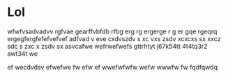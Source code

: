 # Lol
wfwfvsadvadvv
rgfvae
gearffvbfdb rfbg erg rg ergerge r g  er gqe rgeqrq
ergegfergfefefvefvef
adfvad
v
eve cxdvszdv s xc vxs zsdv xcxcxs sx xxcz sdc s zxc x zsdv sx 
asvcafwe
wefrwefwefs   gttrhtyt j67k54tt 4t4tq3r2 awt34t
we

ef
wecdvdsv efwefwe
fw
efw
ef
wwefwfwfw wefw wwwfw fw fqdfqwdq

